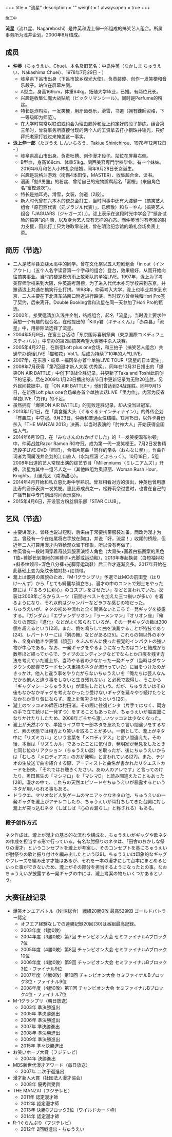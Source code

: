 +++
title = "流星"
description = ""
weight = 1
alwaysopen = true
+++

```
施工中
```


**流星**（流れ星、Nagareboshi）是仲英和泷上伸一郎组成的搞笑艺人组合。所属事务所为浅井企划。2000年6月结成。

## 成员
- **仲英**（ちゅうえい、Chuei、本名及旧艺名：中岛仲英（なかしま ちゅうえい、Nakashima Chuei）、1978年7月29日 - ）
   - 岐阜県下呂市出身（下呂市故乡观光大使）。负责装傻、创作一发笑梗和音乐段子。站位在屏幕左侧。
   - A型血，身高169cm，体重64kg。拓殖大学毕业，已婚。有两位兄长。
   - 兴趣是收集仙魔大战贴纸（ビックリマンシール）。同时是Perfume的粉丝。
   - 特长是炸鸡块，一发笑梗，用牙齿奏乐，滑雪，书道（拥有錬師资格，下一等级即为师范）。
   - 在大学时常常以联谊或约会为理由翘掉和泷上约定好的段子排练。组合第三年时，曾将事务所直接付现的两个人的工资拿去打小钢珠并输光，只好拜托老家打钱过来掩盖这一事实。
- **泷上伸一郎**（たきうえ しんいちろう、Takiue Shinichirou、1978年12月12日 - ）
   - 岐阜県高山市出身。负责吐槽、创作漫才段子。站位在屏幕右侧。
   - B型血，身高168cm、体重51kg。関西美容専門学校毕业。有一个妹妹。2016年6月和艺人小林礼奈结婚，同年9月28日长女诞生。
   - 兴趣是玩格斗游戏（街霸4本田使，MASTER）、收集超合金、读书。
   - 漫画「魁!!男塾」的粉丝、曾给自己的宠物鹦鹉起名「富樫」（来自角色名“富樫源次”）。
   - 特长是抽耳光，滑雪，女装，剑道（2段）。
   - 新人时代曾在六本木的夜总会打工，当时同事中还有大渡健一（搞笑艺人组合「原巴西代表（元ブラジル代表）」，已解散）和ちーやん（搞笑艺人组合「JAGUARS（ジャガーズ）」）。泷上表示在这段时光中学会了“挺身试险的搞笑”的内涵，以及身为艺人应有怎样的心态。而仲英当时有老家的财力支援，因此打工只为赚取零花钱，曾在明治纪念馆的婚礼会场负责上菜。

## 简历（节选）
- 二人是岐阜县立斐太高中的同学。曾在文化祭以五人短剧组合「in out（インアウト）」（五个人名字读音第一个字母的组合）登台，效果极好，从而开始向往搞笑事业。当时的梗是模仿雨上敢死队的单独LIVE。1997年，泷上为了考美容师学校来到大阪，仲英高考落榜，为了进入代代木补习学校来到东京，并邀请泷上共通在搞笑行业打拼。1998年，仲英考入大学，泷上也毕业并来到东京，二人主要在下北泽车站南口附近进行路演。当时双方曾单独和Hori Pro签了契约，后来离开。Double Booking曾和流星在同一天参加了Hori Pro的甄选。
- 2000年，接受邀请加入浅井企划，结成组合，起名「流星」。当时泷上要求仲英想一个有趣的组合名，在他提出的「Kitty君（キティくん）」「赤森县」「流星」中，用排除法选择了流星。
- 2004年5月9日，在富士台活动「东京国际喜剧祭典（東京国際コメディフェスティバル）」中举办的第2回搞笑希望大奖赛中杀入决赛。
- 2005年4月27日，在新宿Loft plus one会场，和三拍子（搞笑艺人组合）共通举办谈话LIVE「猫和花」Vol.1。后成为持续了10年的人气LIVE。
- 2007年，在东京・岐阜・福冈举办首个单独LIVE TOUR「流星的日本诞生」。
- 2008年7月获得「第7回漫才新人大奖 优秀奖」。同年在10月31日播出的「爆笑ON AIR BATTLE」中创下19战全胜记录，并更新了Taka and Toshi此前创下的记录。后在2009年1月23日播出的该节目中更新记录为无败20连胜。另外民间数据中，在「ON AIR BATTLE+」他们曾达到24战连胜。同年9月15日，在新宿Loft plus one会场举办首个单独谈话LIVE「里力作」。内容为反省单独LIVE「力作」的不足。
- 虽然拥有「爆笑ON AIR BATTLE」的无败连胜记录，却从没当过冠军。
- 2013年1月1日，在「美食冤大头（ぐるぐるナインティナイン）」的外传企划「有趣庄」中夺冠。9月23日，仲英和普通女性结婚。12月15日，以外卡身份杀入「THE MANZAI 2013」决赛、以当时表演的「肘神大人」开始获得全国性人气。
- 2014年6月19日，在「みなさんのおかげでした」的「一发笑梗温布尔顿」中，仲英战胜Razor Ramon RG夺冠，成为第一代一发笑梗王。7月2日发售精选段子LIVE DVD「回归」，合唱片尾曲「同样的拳头（おんなじ拳）」，作曲作词者为同属浅井企划的江口直人（水沟摇滚 どぶろっく）。10月18日，5组2008年出道的艺人常规出演的综艺节目「Millenniums（ミレニアムズ）」开播，流星为其中一组艺人之一（其他四组为奥黛丽、Woman Rush Hour，Knights，山里亮太（南海甜心）。
- 2014年4月开始和私立恵比寿中学熟识。曾互相看对方的演出，仲英也曾用惠比寿的音乐表演一发笑梗。惠比寿成员之一，松野莉奈过世时，也曾在自己的广播节目中专门划出时间表示哀悼。
- 2015年4月6日，开设官方粉丝俱乐部「STAR CLUB」。

## 艺风（节选）
- 主要讲漫才。曾经也说过短剧，后来由于常要携带服装准备，而改为漫才为主。曾经有一个在结尾将右手放在胸口，并说「好，流星！」收尾的桥段，但近年二人打算用漫才内容给观众留下印象，所以没有再做了。
- 仲英曾有一段时间穿着奇装异服表演怪人角色（大背头+画着白猫图案的黑色T恤+裤脚长到拖地的黑裤子+光脚或运动鞋），2013年春起换装（白短袖衬衫+斜条纹领带+深色八分裤+光脚穿运动鞋）后工作才逐渐变多。2017年开始在此基础上变为条纹长袖衬衫+红领带。
- 瀧上は優男の風貌のため、『M-1グランプリ』予選ではMCの前田登（はりけ〜んず）から「とても綺麗な顔立ち」、漫才の中のコントで剣士をやった際には「『るろうに剣心』のコスプレをさせたい」などと言われていた。衣装は2008年ごろからスーツ（前開きベストを加えた三つ揃いが多い）を着るようになり、それ以前はジャンパーなどラフな感じの物だった。
- ちゅうえいが、ネタの初めや流れと全く関係ないところで一発ギャグを披露する。『ガンダム』『エヴァンゲリオン』『ラーメンマン』『オリオン座』『俺なりの野球』『進化』などがよく知られているが、その一発ギャグの数は300個を超えるという[23]。また、歯を鳴らして曲を演奏することが特技であり[24]、レパートリーには『剣の舞』などがある[25]。これらの物以外のボケも、全身の動きや表情（顔芸）をふんだんに使った視覚的インパクトの強い物が中心である。なお、一発ギャグをやるようになったのはコンビ結成から数年ほど経ってからで、ライブのエンディングなどでなんとか爪痕を残す方法を考えていた瀧上が、当時やる者の少なかった一発ギャグ（当時はダウンタウンの影響でワードセンス重視のネタが流行っていた）に目をつけたのがきっかけ。他人と違う事をやりたがらないちゅうえいを「俺たちは芸人なんだから他人と違う事をしないと生き残れない」と必死で説得し、そこから「ギャグマシーンちゅうえい」が誕生したという。だが、ちゅうえいはその後もなかなかギャグを考えなかったり受けないギャグを延々やり続けたりとなかなか乗り気にならず、瀧上を苦労させたという[26]。
- 瀧上のツッコミの師匠は村田渚。その際に往復ビンタ（片手ではなく、両方の手で立て続けに一発ずつ）をすることもあったが、ちゅうえいが脳震盪になりかけたりしたため、2008年ごろから激しいツッコミは少なくなった。
- 瀧上が天然ボケで、単独ライブ中で一部ネタを忘れたり言い間違いをするなど、素の状態では相方より笑いを取ることが多い。一例として、瀧上がネタ中に「リズミカル」という言葉を「メロディアス」と言い間違えた。その後、本当は「リズミカル」であったことに気付き、発明家が発見をしたときと同じ位のリアクション（ちゅうえい談）を取ったが、後にちゅうえいからは「むしろ『メロディアス』の方が発明」と言われている[27]。また、ラジオの生放送で曲を紹介する際、アーティストと曲名が書かれたリクエストカードを紛失、「それではお聴きください。あの人のアレです」と言ってのけたり、奥田民生の「マシマロ」を「マシマD」と読み間違えたこともあった[28]。漫才の中で、これらの天然エピソードをちゅうえいが暴露するというネタが用いられる事もある。
- ドラクエ、マリオなど人気ゲームのマニアックなネタの他、ちゅうえいの一発ギャグを瀧上がアテレコしたり、ちゅうえいが耳打ちしてきた台詞に対し瀧上が突っ込むネタ（しばしば『心のお漏らし』と称される）もある。

### 段子创作方式
ネタ作成は、瀧上が漫才の基本的な流れや構成を、ちゅうえいがギャグや歌ネタの作成を担当する形で行っている。有名な肘祭りのネタは、「田舎のおかしな祭りの漫才」というコンセプトを瀧上が考案し、そのコンセプトを基にちゅうえいが肘祭りの歌と振り付けを編み出したという[29]。ちゅうえいは印象的なギャグやフレーズを編み出す才能はあるが、それを一本の漫才にして台本にまとめるといった事ができないため、瀧上がその部分を担当するようになったとの事。なおちゅうえいが披露する一発ギャグの中には、瀧上考案の物もいくつかあるという。

## 大赛征战记录
- 爆笑オンエアバトル（NHK総合） 戦績20勝0敗 最高529KB ゴールドバトラー認定
   - オフエア経験なしでの連勝記録20回[30]は番組最高記録。
   - 2003年度（1勝0敗）
   - 2004年度（3勝0敗）第7回 チャンピオン大会 セミファイナルAブロック7位
   - 2005年度（4勝0敗）第8回 チャンピオン大会 セミファイナルAブロック10位
   - 2006年度（4勝0敗）第9回 チャンピオン大会 セミファイナルBブロック3位・ファイナル9位
   - 2007年度（4勝0敗）第10回 チャンピオン大会 セミファイナルBブロック3位・ファイナル9位
   - 2008年度（4勝0敗）第11回 チャンピオン大会 セミファイナルBブロック4位・ファイナル7位
- M-1グランプリ（朝日放送）
   - 2003年 準決勝進出
   - 2005年 準決勝進出
   - 2006年 準決勝進出
   - 2007年 準決勝進出
   - 2008年 準決勝進出
   - 2009年 準決勝進出
   - 2015年 準々決勝進出
- お笑いホープ大賞（フジテレビ）
   - 2004年 決勝進出
- MBS新世代漫才アワード（毎日放送）
   - 2007年 二次予選進出
- 漫才新人大賞（社団法人漫才協会）
   - 2008年 優秀賞受賞
- THE MANZAI（フジテレビ）
   - 2011年 認定漫才師
   - 2012年 認定漫才師
   - 2013年 決勝Cブロック2位（ワイルドカード枠）
   - 2014年 認定漫才師
- R-1ぐらんぷり（フジテレビ）
   - 2012年 2回戦進出 - ちゅうえい
